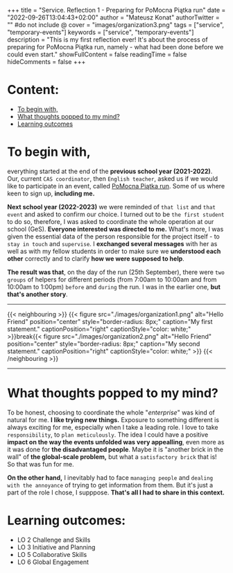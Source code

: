 +++
title = "Service. Reflection 1 - Preparing for PoMocna Piątka run"
date = "2022-09-26T13:04:43+02:00"
author = "Mateusz Konat"
authorTwitter = "" #do not include @
cover = "images/organization3.png"
tags = ["service", "temporary-events"]
keywords = ["service", "temporary-events"]
description = "This is my first reflection ever! It's about the process of preparing for PoMocna Piątka run, namely - what had been done before we could even start."
showFullContent = false
readingTime = false
hideComments = false
+++

# Content:
- [To begin with,](#to-begin-with)
- [What thoughts popped to my mind?](#what-thoughts-popped-to-my-mind)
- [Learning outcomes](#learning-outcomes)

# To begin with,
everything started at the end of the **previous school year (2021-2022)**. Our, current `CAS coordinator`, then `English teacher`, asked us if we would like to participate in an event, called [PoMocna Piątka run](https://www.facebook.com/PoMocnaPiatkaPoznan/). Some of us where keen to sign up, **including me.** 

**Next school year (2022-2023)** we were reminded of `that list` and `that event` and asked to confirm our choice. I turned out to be `the first student` to do so, therefore, I was asked to coordinate the whole operation at our school (GeS). **Everyone interested was directed to me.** What's more, I was given the essential data of the person responsible for the project itself - to `stay in touch` and `supervise`. I **exchanged several messages** with her as well as with my fellow students in order to make sure we **understood each other** correctly and to clarify **how we were supposed to help**. 

**The result was that**, on the day of the run (25th September), there were `two groups` of helpers for different periods (from 7:00am to 10:00am and from 10:00am to 1:00pm) `before` and `during` the run. I was in the earlier one, **but that's another story**.

***
{{< neighbouring >}}
{{< figure src="./images/organization1.png" alt="Hello Friend" position="center" style="border-radius: 8px;" caption="My first statement." captionPosition="right" captionStyle="color: white;" >}}break{{< figure src="./images/organization2.png" alt="Hello Friend" position="center" style="border-radius: 8px;" caption="My second statement." captionPosition="right" captionStyle="color: white;" >}}
{{< /neighbouring >}}
***

# What thoughts popped to my mind?
To be honest, choosing to coordinate the whole "_enterprise_" was kind of natural for me. **I like trying new things.** Exposure to something different is always exciting for me, especially when I take a leading role. I love to take `responsibility`, to `plan meticulously`. The idea I could have a positive **impact on the way the events unfolded was very appealling**, even more as it was done for **the disadvantaged people**. Maybe it is "another brick in the wall" of **the global-scale problem,** but what a `satisfactory brick` that is! So that was fun for me. 

**On the other hand,** I inevitably had to face `managing people` and `dealing with the annoyance` of trying to get information from them. But it's just a part of the role I chose, I supppose. **That's all I had to share in this context.**

# Learning outcomes:
- LO 2 Challenge and Skills
- LO 3 Initiative and Planning
- LO 5 Collaborative Skills
- LO 6 Global Engagement
